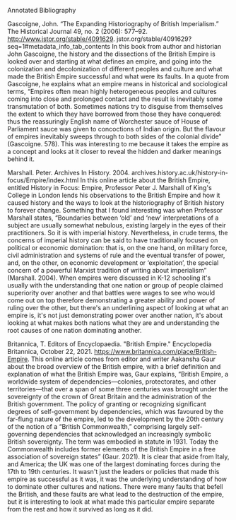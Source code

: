 Annotated Bibliography

Gascoigne, John. “The Expanding Historiography of British Imperialism.” The Historical Journal 49, no. 2 (2006): 577–92. http://www.jstor.org/stable/4091629. jstor.org/stable/4091629?seq=1#metadata_info_tab_contents
In this book from author and historian John Gascoigne, the history and the dissections of the British Empire is looked over and starting at what defines an empire, and going into the colonization and decolonization of different peoples and culture and what made the British Empire successful and what were its faults. In a quote from Gascoigne, he explains what an empire means in  historical and sociological terms, “Empires often mean highly heterogeneous peoples and cultures coming into close and prolonged contact and the result is inevitably some transmutation of both. Sometimes nations try to disguise from themselves the extent to which they have borrowed from those they have conquered: thus the reassuringly English name of Worchester sauce of House of Parliament sauce was given to concoctions of Indian origin. But the flavour of empires inevitably sweeps through to both sides of the colonial divide” (Gascoigne. 578). This was interesting to me because it takes the empire as a concept and looks at it closer to reveal the hidden and darker meanings behind it. 

Marshall. Peter. Archives In History. 2004. archives.history.ac.uk/history-in-focus/Empire/index.html
In this online article about the British Empire, entitled History in Focus: Empire, Professor Peter J. Marshall of King's College in London lends his observations to the British Empire and how it caused history and the ways to look at the historiography of British history to forever change. Something that I found interesting was when Professor Marshall states, “Boundaries between ‘old’ and ‘new’ interpretations of a subject are usually somewhat nebulous, existing largely in the eyes of their practitioners. So it is with imperial history. Nevertheless, in crude terms, the concerns of imperial history can be said to have traditionally focused on political or economic domination: that is, on the one hand, on military force, civil administration and systems of rule and the eventual transfer of power, and, on the other, on economic development or ‘exploitation’, the special concern of a powerful Marxist tradition of writing about imperialism” (Marshall. 2004). When empires were discussed in K-12 schooling it's usually with the understanding that one nation or group of people claimed superiority over another and that battles were wages to see who would come out on top therefore demonstrating a greater ability and power of ruling over the other, but there's an underlining aspect of looking at what an empire is, it's not just demonstrating power over another nation, it's about looking at what makes both nations what they are and understanding the root causes of one nation dominating another. 

Britannica, T. Editors of Encyclopaedia. "British Empire." Encyclopedia Britannica, October 22, 2021. https://www.britannica.com/place/British-Empire.
This online article comes from editor and writer Aakansha Gaur about the broad overview of the British empire, with a brief definition and explanation of what the British Empire was, Gaur explains, “British Empire, a worldwide system of dependencies—colonies, protectorates, and other territories—that over a span of some three centuries was brought under the sovereignty of the crown of Great Britain and the administration of the British government. The policy of granting or recognizing significant degrees of self-government by dependencies, which was favoured by the far-flung nature of the empire, led to the development by the 20th century of the notion of a “British Commonwealth,” comprising largely self-governing dependencies that acknowledged an increasingly symbolic British sovereignty. The term was embodied in statute in 1931. Today the Commonwealth includes former elements of the British Empire in a free association of sovereign states” (Gaur. 2021). It is clear that aside from Italy, and America; the UK was one of the largest dominating forces during the 17th to 19th centuries. It wasn't just the leaders or policies that made this empire as successful as it was, it was the underlying understanding of how to dominate other cultures and nations. There were many faults that befell the British, and these faults are what lead to the destruction of the empire, but it is interesting to look at what made this particular empire separate from the rest and how it survived as long as it did.
